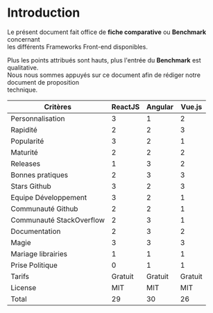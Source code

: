 # Introduction

Le présent document fait office de **fiche comparative** ou **Benchmark** concernant<br>
les différents Frameworks Front-end disponibles.<br>

Plus les points attribués sont hauts, plus l'entrée du **Benchmark** est qualitative.<br>
Nous nous sommes appuyés sur ce document afin de rédiger notre document de proposition<br>
technique.<br>

| Critères                 | ReactJS | Angular | Vue.js  |
| ------------------------ | ------- | ------- | ------- |
| Personnalisation         | 3       | 1       | 2       | 
| Rapidité                 | 2       | 2       | 3       |
| Popularité               | 3       | 2       | 1       |
| Maturité                 | 2       | 2       | 2       |
| Releases                 | 1       | 3       | 2       |
| Bonnes pratiques         | 2       | 3       | 3       |
| Stars Github             | 3       | 2       | 3       | 
| Equipe Développement     | 3       | 2       | 1       |
| Communauté Github        | 2       | 2       | 1       |
| Communauté StackOverflow | 2       | 3       | 1       |
| Documentation            | 2       | 3       | 2       |
| Magie                    | 3       | 3       | 3       |
| Mariage librairies       | 1       | 1       | 1       |
| Prise Politique          | 0       | 1       | 1       |
| Tarifs                   | Gratuit | Gratuit | Gratuit |
| License                  | MIT     | MIT     | MIT     |
| Total                    | 29      | 30      | 26      |